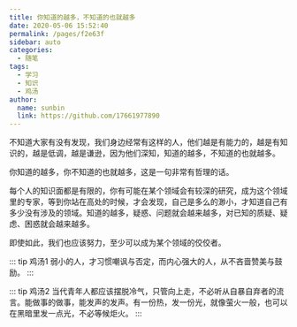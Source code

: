 ```yaml
---
title: 你知道的越多，不知道的也就越多
date: 2020-05-06 15:52:40
permalink: /pages/f2e63f
sidebar: auto
categories:
  - 随笔
tags:
  - 学习
  - 知识
  - 鸡汤
author:
  name: sunbin
  link: https://github.com/17661977890
---
```


不知道大家有没有发现，我们身边经常有这样的人，他们越是有能力的，越是有知识的，越是低调，越是谦逊，因为他们深知，知道的越多，不知道的也就越多。
<!-- more -->

你知道的越多，你不知道的也就越多，这是一句非常有哲理的话。

每个人的知识面都是有限的，你有可能在某个领域会有较深的研究，成为这个领域里的专家，等到你站在高处的时候，才会发现，自己是多么的渺小，才知道自己有多少没有涉及的领域。知道的越多，疑惑、问题就会越来越多，对已知的质疑、疑虑、困惑就会越来越多。

即使如此，我们也应该努力，至少可以成为某个领域的佼佼者。

::: tip 鸡汤1
弱小的人，才习惯嘲讽与否定，而内心强大的人，从不吝啬赞美与鼓励。
:::

::: tip 鸡汤2
当代青年人都应该摆脱冷气，只管向上走，不必听从自暴自弃者的流言。能做事的做事，能发声的发声。有一份热，发一份光，就像萤火一般，也可以在黑暗里发一点光，不必等候炬火。
:::
